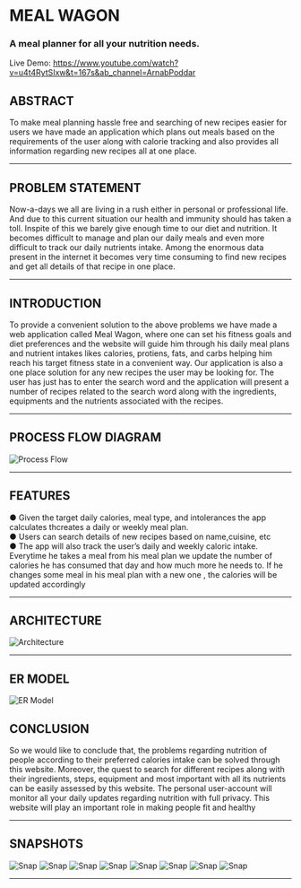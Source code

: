 # MEAL WAGON
### A meal planner for all your nutrition needs.
Live Demo: https://www.youtube.com/watch?v=u4t4RytSIxw&t=167s&ab_channel=ArnabPoddar

## ABSTRACT
To make meal planning hassle free and searching of new recipes easier for users we have made an
application which plans out meals based on the requirements of the user along with calorie tracking and also
provides all information regarding new recipes all at one place.

<hr>

## PROBLEM STATEMENT
Now-a-days we all are living in a rush either in personal or professional life. And due to this current
situation our health and immunity should has taken a toll. Inspite of this we barely
give enough time to our diet and nutrition. It becomes difficult to manage and plan our daily meals and even more difficult to track our daily nutrients intake. Among the enormous data present in the internet it becomes very time consuming to find new recipes and
get all details of that recipe in one place.

<hr>

## INTRODUCTION
To provide a convenient solution to the above problems we have made a web application called Meal
Wagon, where one can set his fitness goals and diet preferences and the website will guide him through his
daily meal plans and nutrient intakes likes calories, protiens, fats, and carbs helping him reach his target
fitness state in a convenient way. Our application is also a one place solution for any new recipes the user may be looking for. The user has
just has to enter the search word and the application will present a number of recipes related to the search
word along with the ingredients, equipments and the nutrients associated with the recipes.

<hr>

## PROCESS FLOW DIAGRAM
![Process Flow](/Meal-Wagon/ReadmeImages/process.png)
<hr>

## FEATURES

● Given the target daily calories, meal type, and intolerances the app calculates thcreates a daily or
weekly meal plan. <br />
● Users can search details of new recipes based on name,cuisine, etc <br />
● The app will also track the user’s daily and weekly caloric intake. Everytime he takes a meal from
his meal plan we update the number of calories he has consumed that day and how much more he
needs to. If he changes some meal in his meal plan with a new one , the calories will be updated
accordingly

<hr>

## ARCHITECTURE
![Architecture](/Meal-Wagon/ReadmeImages/Architecture.png)
<hr>

## ER MODEL
![ER Model](/Meal-Wagon/ReadmeImages/ERmodel.png)

## CONCLUSION
So we would like to conclude that, the problems regarding nutrition of people according to their preferred
calories intake can be solved through this website. Moreover, the quest to search for different recipes along
with their ingredients, steps, equipment and most important with all its nutrients can be easily assessed by
this website. The personal user-account will monitor all your daily updates regarding nutrition with full
privacy. This website will play an important role in making people fit and healthy

<hr>

## SNAPSHOTS

![Snap](/Meal-Wagon/ReadmeImages/Snap1.png)
![Snap](/Meal-Wagon/ReadmeImages/Snap2.png)
![Snap](/Meal-Wagon/ReadmeImages/Snap3.png)
![Snap](/Meal-Wagon/ReadmeImages/Snap4.png)
![Snap](/Meal-Wagon/ReadmeImages/Snap5.png)
![Snap](/Meal-Wagon/ReadmeImages/Snap6.png)
![Snap](/Meal-Wagon/ReadmeImages/Snap7.png)
![Snap](/Meal-Wagon/ReadmeImages/Snap8.png)
<hr>
